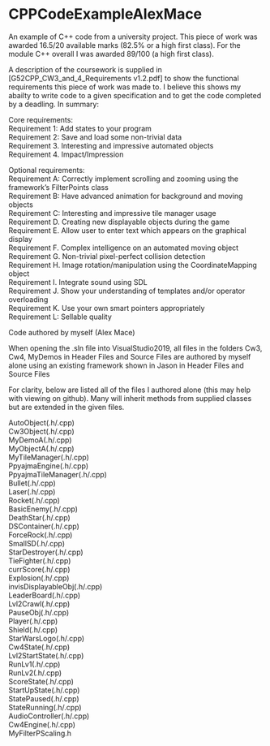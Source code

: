 # CPPCodeExampleAlexMace
An example of C++ code from a university project. This piece of work was awarded 16.5/20 available marks (82.5% or a high first class). For the module C++ overall I was awarded 89/100 (a high first class).

A description of the coursework is supplied in [G52CPP_CW3_and_4_Requirements v1.2.pdf] to show the functional requirements this piece of work was made to. I believe this shows my abailty to write code to a given specification and to get the code completed by a deadling. In summary:

Core requirements:  
Requirement 1: Add states to your program  
Requirement 2: Save and load some non-trivial data  
Requirement 3. Interesting and impressive automated objects   
Requirement 4. Impact/Impression    

Optional requirements:  
Requirement A: Correctly implement scrolling and zooming using the framework’s FilterPoints
class  
Requirement B: Have advanced animation for background and moving objects  
Requirement C: Interesting and impressive tile manager usage  
Requirement D. Creating new displayable objects during the game  
Requirement E. Allow user to enter text which appears on the graphical display  
Requirement F. Complex intelligence on an automated moving object  
Requirement G. Non-trivial pixel-perfect collision detection  
Requirement H. Image rotation/manipulation using the CoordinateMapping object  
Requirement I. Integrate sound using SDL  
Requirement J. Show your understanding of templates and/or operator overloading  
Requirement K. Use your own smart pointers appropriately  
Requirement L: Sellable quality


Code authored by myself (Alex Mace)

When opening the .sln file into VisualStudio2019, all files in the folders Cw3, Cw4, MyDemos in Header Files and Source Files are authored by myself alone using an existing framework shown in Jason in Header Files and Source Files

For clarity, below are listed all of the files I authored alone (this may help with viewing on github). Many will inherit methods from supplied classes but are extended in the given files.

AutoObject(.h/.cpp)  
Cw3Object(.h/.cpp)  
MyDemoA(.h/.cpp)  
MyObjectA(.h/.cpp)  
MyTileManager(.h/.cpp)  
PpyajmaEngine(.h/.cpp)  
PpyajmaTileManager(.h/.cpp)  
Bullet(.h/.cpp)  
Laser(.h/.cpp)  
Rocket(.h/.cpp)  
BasicEnemy(.h/.cpp)  
DeathStar(.h/.cpp)  
DSContainer(.h/.cpp)  
ForceRock(.h/.cpp)  
SmallSD(.h/.cpp)  
StarDestroyer(.h/.cpp)  
TieFighter(.h/.cpp)  
currScore(.h/.cpp)  
Explosion(.h/.cpp)  
invisDisplayableObj(.h/.cpp)  
LeaderBoard(.h/.cpp)  
Lvl2Crawl(.h/.cpp)  
PauseObj(.h/.cpp)  
Player(.h/.cpp)  
Shield(.h/.cpp)  
StarWarsLogo(.h/.cpp)  
Cw4State(.h/.cpp)  
Lvl2StartState(.h/.cpp)  
RunLv1(.h/.cpp)  
RunLv2(.h/.cpp)  
ScoreState(.h/.cpp)  
StartUpState(.h/.cpp)  
StatePaused(.h/.cpp)  
StateRunning(.h/.cpp)  
AudioController(.h/.cpp)  
Cw4Engine(.h/.cpp)  
MyFilterPScaling.h  
